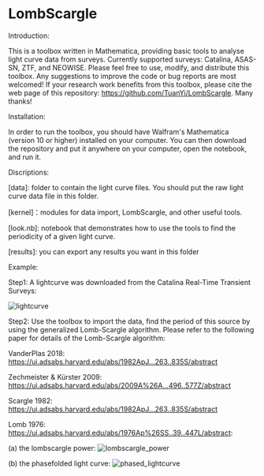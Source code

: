 # LombScargle

Introduction: 

This is a toolbox written in Mathematica, providing basic tools to analyse light curve data from surveys.
Currently supported surveys: Catalina, ASAS-SN, ZTF, and NEOWISE.
Please feel free to use, modify, and distribute this toolbox.
Any suggestions to improve the code or bug reports are most welcomed!
If your research work benefits from this toolbox, please cite the web page of this repository: https://github.com/TuanYi/LombScargle. 
Many thanks!



Installation:

In order to run the toolbox, you should have Walfram's Mathematica (version 10 or higher) installed on your computer.
You can then download the repository and put it anywhere on your computer, open the notebook, and run it.  



Discriptions:

[data]: folder to contain the light curve files. You should put the raw light curve data file in this folder.

[kernel]：modules for data import, LombScargle, and other useful tools.  

[look.nb]: notebook that demonstrates how to use the tools to find the periodicity of a given light curve.

[results]: you can export any results you want in this folder 



Example:

Step1: A lightcurve was downloaded from the Catalina Real-Time Transient Surveys:

![lightcurve](https://user-images.githubusercontent.com/81213494/144019936-013bd759-f42a-486c-90b4-3c5c74011d00.jpg)

Step2: Use the toolbox to import the data, find the period of this source by using the generalized Lomb-Scargle algorithm. 
Please refer to the following paper for details of the Lomb-Scargle algorithm:

VanderPlas 2018: https://ui.adsabs.harvard.edu/abs/1982ApJ...263..835S/abstract

Zechmeister & Kürster 2009: https://ui.adsabs.harvard.edu/abs/2009A%26A...496..577Z/abstract

Scargle 1982: https://ui.adsabs.harvard.edu/abs/1982ApJ...263..835S/abstract

Lomb 1976: https://ui.adsabs.harvard.edu/abs/1976Ap%26SS..39..447L/abstract:

(a) the lombscargle power:
![lombscargle_power](https://user-images.githubusercontent.com/81213494/144019954-f9f0487c-49be-4957-914c-d2cc0d3b21bf.jpg)

(b) the phasefolded light curve:
![phased_lightcurve](https://user-images.githubusercontent.com/81213494/144019964-e5962796-1407-40ce-96ae-c1cfe084f91d.jpg)
